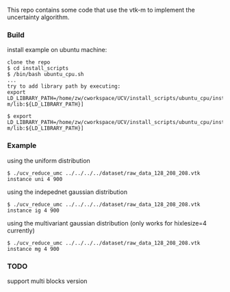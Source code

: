 This repo contains some code that use the vtk-m to implement the uncertainty algorithm.

### Build

install example on ubuntu machine:

```
clone the repo
$ cd install_scripts
$ /bin/bash ubuntu_cpu.sh 
...
try to add library path by executing:
export LD_LIBRARY_PATH=/home/zw/cworkspace/UCV/install_scripts/ubuntu_cpu/install/vtk-m/lib:${LD_LIBRARY_PATH}]

$ export LD_LIBRARY_PATH=/home/zw/cworkspace/UCV/install_scripts/ubuntu_cpu/install/vtk-m/lib:${LD_LIBRARY_PATH}]
```

### Example


using the uniform distribution
```
$ ./ucv_reduce_umc ../../../../dataset/raw_data_128_208_208.vtk instance uni 4 900
```

using the indepednet gaussian distribution

```
$ ./ucv_reduce_umc ../../../../dataset/raw_data_128_208_208.vtk instance ig 4 900
```

using the multivariant gaussian distribution (only works for hixlesize=4 currently)

```
$ ./ucv_reduce_umc ../../../../dataset/raw_data_128_208_208.vtk instance mg 4 900
```

### TODO

support multi blocks version